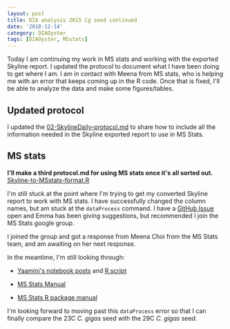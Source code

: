 ```yaml
---
layout: post
title: DIA analysis 2015 Cg seed continued
date: '2018-12-14'
category: DIAOyster
tags: [DIAOyster, MSstats]
---
```

Today I am continuing my work in MS stats and working with the exported Skyline report. I updated the protocol to document what I have been doing to get where I am. I am in contact with Meena from MS stats, who is helping me with an error that keeps coming up in the R code. Once that is fixed, I'll be able to analyze the data and make some figures/tables. 

## Updated protocol
I updated the [02-SkylineDaily-protocol.md](https://github.com/RobertsLab/project-pacific.oyster-larvae/blob/master/DIA_2015/protocol/02-SkylineDaily-protocol.md) to share how to include all the information needed in the Skyline exported report to use in MS Stats. 

## MS stats
**I'll make a third protocol.md for using MS stats once it's all sorted out.**
[Skyline-to-MSstats-format.R](https://github.com/RobertsLab/project-pacific.oyster-larvae/blob/master/DIA_2015/R/Skyline-to-MSstats-format.R)

I'm still stuck at the point where I'm trying to get my converted Skyline report to work with MS stats. I have successfully changed the column names, but am stuck at the ```dataProcess``` command. I have a [GitHub Issue](https://github.com/RobertsLab/resources/issues/516) open and Emma has been giving suggestions, but recommended I join the MS Stats google group. 

I joined the group and got a response from Meena Choi from the MS Stats team, and am awaiting on her next response. 

In the meantime, I'm still looking through:   
- [Yaamini's notebook posts](https://yaaminiv.github.io/Selecting-SRM-Targets-Part3/) and [R script](https://github.com/RobertsLab/project-oyster-oa/blob/master/analyses/DNR_Skyline_20170524/2017-06-22-MSstats/2017-06-22-MSstats.R)

- [MS Stats Manual](http://msstats.org/wp-content/uploads/2017/01/MSstats_v3.7.3_manual.pdf)

- [MS Stats R package manual](https://bioconductor.org/packages/release/bioc/manuals/MSstats/man/MSstats.pdf)

I'm looking forward to moving past this ```dataProcess``` error so that I can finally compare the 23C _C. gigas_ seed with the 29C _C. gigas_ seed. 
